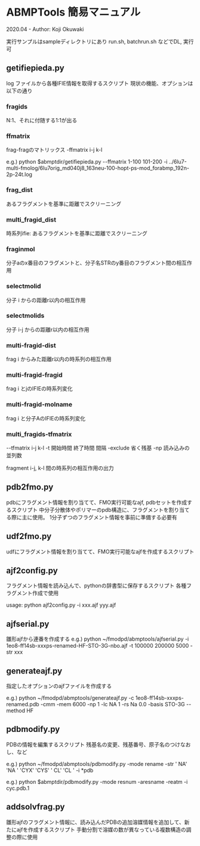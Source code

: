 # ABMPTools 簡易マニュアル
2020.04 -
Author: Koji Okuwaki

実行サンプルはsampleディレクトリにあり
run.sh, batchrun.sh などでDL, 実行可

## getifiepieda.py
log ファイルから各種IFIE情報を取得するスクリプト
現状の機能、オプションは以下の通り

### fragids
N:1、それに付随する1:1が出る

### ffmatrix
frag-fragのマトリックス
-ffmatrix i-j k-l

e.g.) python $abmptdir/getifiepieda.py --ffmatrix 1-100 101-200 -i ../6lu7-multi-fmolog/6lu7orig_md040j8_163neu-100-hopt-ps-mod_forabmp_192n-2p-24t.log

### frag_dist
あるフラグメントを基準に距離でスクリーニング

### multi_fragid_dist
時系列ifie: あるフラグメントを基準に距離でスクリーニング

### fraginmol
分子aのx番目のフラグメントと、分子名STRのy番目のフラグメント間の相互作用

### selectmolid
分子 i からの距離r以内の相互作用

### selectmolids
分子 i-j からの距離r以内の相互作用

### multi-fragid-dist
frag i からみた距離r以内の時系列の相互作用

### multi-fragid-fragid
frag i とjのIFIEの時系列変化

### multi-fragid-molname
frag i と分子AのIFIEの時系列変化

### multi_fragids-tfmatrix

--tfmatrix i-j k-l
-t 開始時間 終了時間 間隔
-exclude 省く残基
-np 読み込みの並列数

fragment i-j, k-l 間の時系列の相互作用の出力

## pdb2fmo.py
pdbにフラグメント情報を割り当てて、FMO実行可能なajf, pdbセットを作成するスクリプト
中分子分散体やポリマーのpdb構造に、フラグメントを割り当てる際に主に使用。
1分子ずつのフラグメント情報を事前に準備する必要有

## udf2fmo.py
udfにフラグメント情報を割り当てて、FMO実行可能なajfを作成するスクリプト

## ajf2config.py
フラグメント情報を読み込んで、pythonの辞書型に保存するスクリプト
各種フラグメント作成で使用

usage: python ajf2config.py -i xxx.ajf yyy.ajf

## ajfserial.py
雛形ajfから連番を作成する
e.g.) python ~/fmodpd/abmptools/ajfserial.py -i 1eo8-ff14sb-xxxps-renamed-HF-STO-3G-nbo.ajf -t 100000 200000 5000 -str xxx

## generateajf.py
指定したオプションのajfファイルを作成する

e.g.) python ~/fmodpd/abmptools/generateajf.py -c 1eo8-ff14sb-xxxps-renamed.pdb -cmm -mem 6000 -np 1 -lc NA 1 -rs Na 0.0 -basis STO-3G --method HF

## pdbmodify.py
PDBの情報を編集するスクリプト
残基名の変更、残基番号、原子名のつけなおし、など

e.g.) python ~/fmodpd/abmptools/pdbmodify.py -mode rename -str ' NA' 'NA ' 'CYX' 'CYS' ' CL' 'CL ' -i \*pdb

e.g.) python $abmptdir/pdbmodify.py -mode resnum -aresname -reatm -i cyc.pdb.1

## addsolvfrag.py
雛形ajfのフラグメント情報に、読み込んだPDBの追加溶媒情報を追加して、新たにajfを作成するスクリプト
手動分割で溶媒の数が異なっている複数構造の調整の際に使用
